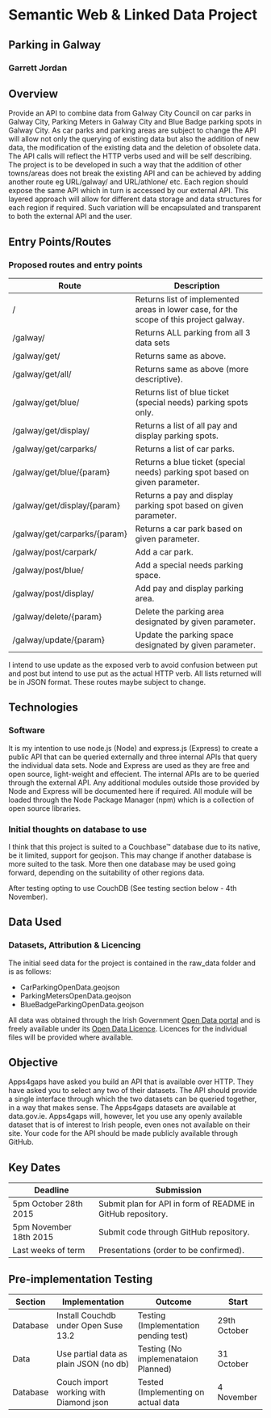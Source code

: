 # Semantic Web & Linked Data Project

## Parking in Galway
### Garrett Jordan

## Overview

Provide an API to combine data from Galway City Council on car parks in Galway City, Parking Meters in Galway City and Blue Badge parking spots in Galway City. As car parks and parking areas are subject to change the API will allow not only the querying of existing data but also the addition of new data, the modification of the existing data and the deletion of obsolete data. The API calls will reflect the HTTP verbs used and will be self describing. The project is to be developed in such a way that the addition of other towns/areas does not break the existing API and can be achieved by adding another route eg URL/galway/ and URL/athlone/ etc.
Each region should expose the same API which in turn is accessed by our external API. This layered approach will allow for different data storage and data structures for each region if required. Such variation will be encapsulated and transparent to both the external API and the user.

## Entry Points/Routes
### Proposed routes and entry points
Route | Description
---------|------------
 / | Returns list of implemented areas in lower case, for the scope of this project galway.
 /galway/ | Returns ALL parking from all 3 data sets
 /galway/get/ | Returns same as above.
 /galway/get/all/ | Returns same as above (more descriptive).
 /galway/get/blue/ | Returns list of blue ticket (special needs) parking spots only.
 /galway/get/display/ | Returns a list of all pay and display parking spots.
 /galway/get/carparks/ | Returns a list of car parks.
 /galway/get/blue/{param} | Returns a blue ticket (special needs) parking spot based on given parameter.
 /galway/get/display/{param} | Returns a pay and display parking spot based on given parameter.
 /galway/get/carparks/{param} | Returns a car park based on given parameter.
 /galway/post/carpark/ | Add a car park.
 /galway/post/blue/ | Add a special needs parking space.
 /galway/post/display/ | Add pay and display parking area.
 /galway/delete/{param} | Delete the parking area designated by given parameter.
 /galway/update/{param} | Update the parking space designated by given parameter.

I intend to use update as the exposed verb to avoid confusion between put and post but intend to use put as the actual HTTP verb. All lists returned will be in JSON format. These routes maybe subject to change.

## Technologies
### Software

It is my intention to use node.js (Node) and express.js (Express) to create a public API that can be queried externally and three internal APIs that query the individual data sets. Node and Express are used as they are free and open source, light-weight and effecient. The internal APIs are to be queried through the external API. Any additional modules outside those provided by Node and Express will be documented here if required. All module will be loaded through the Node Package Manager (npm) which is a collection of open source libraries.

### Initial thoughts on database to use

I think that this project is suited to a Couchbase&trade; database due to its native, be it limited, support for geojson. This may change if another database is more suited to the task. More then one database may be used going forward, depending on the suitability of other regions data.

After testing opting to use CouchDB (See testing section below - 4th November).



## Data Used
### Datasets, Attribution & Licencing

The initial seed data for the project is contained in the raw_data folder and is as follows:

* CarParkingOpenData.geojson
* ParkingMetersOpenData.geojson
* BlueBadgeParkingOpenData.geojson

All data was obtained through the Irish Government [Open Data portal](http://data.gov.ie) and is freely available under its [Open Data Licence](https://data.gov.ie/licence). Licences for the individual files will be provided where available.


## Objective

Apps4gaps have asked you build an API that is available over HTTP. They have asked you to select any two of their datasets. The API should provide a single interface through which the two datasets can be queried together, in a way that makes sense. The Apps4gaps datasets are available at data.gov.ie. Apps4gaps will, however, let you use any openly available dataset that is of interest to Irish people, even ones not available on their site. Your code for the API should be made publicly available through GitHub.

## Key Dates

Deadline | Submission
---------|------------
5pm October 28th 2015 | Submit plan for API in form of README in GitHub repository.
5pm November 18th 2015 | Submit code through GitHub repository.
Last weeks of term | Presentations (order to be confirmed).

## Pre-implementation Testing

Section | Implementation | Outcome | Start
--------|----------------|---------|-------
Database | Install Couchdb under Open Suse 13.2 | Testing (Implementation pending test) | 29th October
Data | Use partial data as plain JSON (no db) | Testing (No implemenataion Planned) | 31 October
Database | Couch import working with Diamond json | Tested (Implementing on actual data | 4 November
